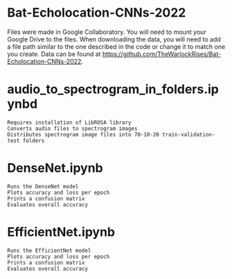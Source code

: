 # Bat-Echolocation-CNNs-2022

Files were made in Google Collaboratory. You will need to mount your Google Drive to the files. When downloading the data, you will need to add a file path similar to the one described in the code or change it to match one you create. Data can be found at https://github.com/TheWarlockRises/Bat-Echolocation-CNNs-2022.
	
# audio_to_spectrogram_in_folders.ipynbd
	Requires installation of LibROSA library
	Converts audio files to spectrogram images
	Distributes spectrogram image files into 70-10-20 train-validation-test folders
	
# DenseNet.ipynb
	Runs the DenseNet model
	Plots accuracy and loss per epoch
	Prints a confusion matrix
	Evaluates overall accuracy 

# EfficientNet.ipynb
	Runs the EfficientNet model
	Plots accuracy and loss per epoch
	Prints a confusion matrix
	Evaluates overall accuracy 
